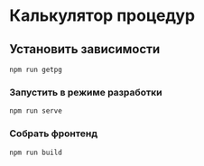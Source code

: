 # Калькулятор процедур

## Установить зависимости
```
npm run getpg
```

### Запустить в режиме разработки
```
npm run serve
```

### Собрать фронтенд
```
npm run build
```